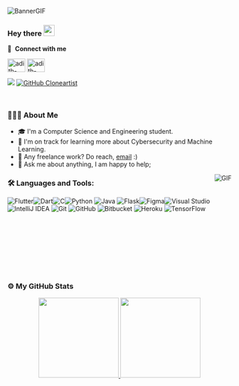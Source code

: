 
  ![BannerGIF](https://github.com/cloneartist/cloneartist/blob/main/Adith.gif)


### Hey there <img src="https://media.giphy.com/media/hvRJCLFzcasrR4ia7z/giphy.gif" width="25px">
🔗 &nbsp;**Connect with me**
<p align="left">
<!-- <a href="https://dev.to/adith-anandhan" target="blank"><img align="center" src="https://cdn.jsdelivr.net/npm/simple-icons@3.0.1/icons/dev-dot-to.svg" alt="adith-anandhan" height="30" width="40" /></a> -->
<a href="https://twitter.com/icuriousdev" target="blank"><img align="center" src="https://raw.githubusercontent.com/rahuldkjain/github-profile-readme-generator/master/src/images/icons/Social/twitter.svg" alt="adith-anandhan" height="30" width="40" /></a>
<a href="https://linkedin.com/in/adith-anandhan" target="blank"><img align="center" src="https://raw.githubusercontent.com/rahuldkjain/github-profile-readme-generator/master/src/images/icons/Social/linked-in-alt.svg" alt="adith-anandhan" height="30" width="40" /></a>
<!-- <a href="https://stackoverflow.com/users/4214976" target="blank"><img align="center" src="https://raw.githubusercontent.com/rahuldkjain/github-profile-readme-generator/master/src/images/icons/Social/stack-overflow.svg" alt="xxxxxxxx" height="30" width="40" /></a> -->
<!-- <a href="https://instagram.com/adith-anandhan" target="blank"><img align="center" src="https://raw.githubusercontent.com/rahuldkjain/github-profile-readme-generator/master/src/images/icons/Social/instagram.svg" alt="adithanandhan" height="30" width="40" /></a>
 -->

![](https://visitor-badge.glitch.me/badge?page_id=cloneartist.cloneartist)
[![GitHub Cloneartist](https://img.shields.io/github/followers/cloneartist?label=follow&style=social)](https://github.com/cloneartist)&nbsp;

<br />

 
### 👨🏻‍💻 About Me
- 🎓  I'm a Computer Science and Engineering student.
- 🌱  I'm on track for learning more about Cybersecurity and Machine Learning.
- 💼 Any freelance work? Do reach, [email](mailto:thatcloneartist@gmail.com) :)
- 💬 Ask me about anything, I am happy to help;
<!-- ✍️ In my free time I do freelance photography. -->
<!-- 💬 Feel free to reach out to me for discussions on the aforementioned topics!-->
<!-- - 💡  I'm currently working as a Mobile application developer intern at Noob Community.  -->

 <img align="right" alt="GIF" src="https://i.pinimg.com/originals/e4/26/70/e426702edf874b181aced1e2fa5c6cde.gif" />
 
### 🛠 Languages and Tools:  

<img alt="Flutter" src="https://img.shields.io/badge/Flutter-%2302569B.svg?style=for-the-badge&logo=Flutter&logoColor=white" /><img alt="Dart" src="https://img.shields.io/badge/dart-%230175C2.svg?style=for-the-badge&logo=dart&logoColor=white"/><img alt="C" src="https://img.shields.io/badge/c-%2300599C.svg?style=for-the-badge&logo=c&logoColor=white"/><img alt="Python" src="https://img.shields.io/badge/python-%2314354C.svg?style=for-the-badge&logo=python&logoColor=white"/>
<img alt="Java" src="https://img.shields.io/badge/java-%23ED8B00.svg?style=for-the-badge&logo=java&logoColor=white"/>
<img alt="Flask" src="https://img.shields.io/badge/flask-%23000.svg?style=for-the-badge&logo=flask&logoColor=white"/><img alt="Figma" src="https://img.shields.io/badge/figma-%23F24E1E.svg?style=for-the-badge&logo=figma&logoColor=white"/><img alt="Visual Studio" src="https://img.shields.io/badge/VisualStudio-5C2D91.svg?style=for-the-badge&logo=visual-studio&logoColor=white"/>
<img alt="IntelliJ IDEA" src="https://img.shields.io/badge/IntelliJIDEA-000000.svg?style=for-the-badge&logo=intellij-idea&logoColor=white"/>
<img alt="Git" src="https://img.shields.io/badge/git-%23F05033.svg?style=for-the-badge&logo=git&logoColor=white"/>
<img alt="GitHub" src="https://img.shields.io/badge/github-%23121011.svg?style=for-the-badge&logo=github&logoColor=white"/>
<img alt="Bitbucket" src="https://img.shields.io/badge/bitbucket-%230047B3.svg?style=for-the-badge&logo=bitbucket&logoColor=white"/>
<img alt="Heroku" src="https://img.shields.io/badge/heroku-%23430098.svg?style=for-the-badge&logo=heroku&logoColor=white"/>
<img alt="TensorFlow" src="https://img.shields.io/badge/TensorFlow-%23FF6F00.svg?style=for-the-badge&logo=TensorFlow&logoColor=white" />
  
  <br>
<!-- If you like what I do, maybe consider buying me a coffee/tea 😃 

<a href="https://www.buymeacoffee.com/adithanandhan" target="_blank"><img src="https://cdn.buymeacoffee.com/buttons/v2/default-red.png" alt="Buy Me A Coffee" width="150" ></a> -->


<!-- 
📈 My GitHub Stats
<p align="left">
<a href="https://github.com/cloneartist">
  <img height="180em" src="https://github-readme-stats-eight-theta.vercel.app/api?username=cloneartist&show_icons=true&include_all_commits=true&count_private=true"/>
</a>
</p>

<p align="right">
<a href="https://github.com/cloneartist">
  <img height="180em" src="https://github-readme-stats-eight-theta.vercel.app/api/top-langs/?username=cloneartist&layout=compact&langs_count=8"/>
</a>
</p> -->

<br>
<br>
<br>
<br>
<br>
<br>

### ⚙️ My GitHub Stats

<p align="center">
<a href="https://github.com/cloneartist">
  <img height="180em" src="https://github-readme-stats-eight-theta.vercel.app/api?username=cloneartist&show_icons=true&include_all_commits=true&count_private=true&bg_color=333399,833ab4,c13584,f77737&title_color=fff&text_color=fff&icon_color=fff"/>
  <img height="180em" src="https://github-readme-stats-eight-theta.vercel.app/api/top-langs/?username=cloneartist&layout=compact&langs_count=8&bg_color=333399,833ab4,c13584,f77737&title_color=fff&text_color=fff&icon_color=fff"/>
</a>
</p>

